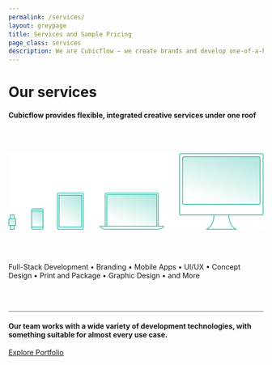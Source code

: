 ```yaml
---
permalink: /services/
layout: greypage
title: Services and Sample Pricing
page_class: services
description: We are Cubicflow – we create brands and develop one-of-a-kind experiences.
---
```


# Our services

#### Cubicflow provides&nbsp;flexible, integrated&nbsp;creative&nbsp;services under&nbsp;one&nbsp;roof

<br><br>

<img src="/assets/img/services/process--devices.svg">

<br><br>

Full-Stack Development   •	  Branding   •   Mobile Apps   • 	 UI/UX   •  	Concept Design   •  	Print and Package   •  	Graphic Design   •  	and&nbsp;More

<br><br>

<div style="border-bottom: 1px solid #737A7E;"></div>

<!-- <br><br> -->

<!-- ### Sample prices

Shown below are typical starting prices for some of our most common&nbsp;services. To&nbsp;request a quote, you&nbsp;can set up a free project consultation meeting by&nbsp;<a href="/contact">contacting&nbsp;us.</a>

<span style="color:#737A7E">&#42; All figures in US&nbsp;dollars</span>

<br><br>

Logo:&nbsp;&nbsp;&nbsp;&nbsp;5K+

Branding / Identity:&nbsp;&nbsp;&nbsp;&nbsp;$10K+

Website:&nbsp;&nbsp;&nbsp;&nbsp;$15K+

Mobile Application:&nbsp;&nbsp;&nbsp;&nbsp;$25K+

<br>

Misc. Design:&nbsp;&nbsp;&nbsp;&nbsp;Available&nbsp;hourly.

Misc. Development:&nbsp;&nbsp;&nbsp;&nbsp;Available&nbsp;hourly.

Consulting:&nbsp;&nbsp;&nbsp;&nbsp;<a href="/contact">Contact&nbsp;us.</a>

<br><br> -->

<!-- <div style="border-bottom: 1px solid #737A7E;"></div> -->

<!-- <div style="border-bottom: 1px solid #737A7E;"></div> -->

<!-- <br><br> -->

#### Our team works with a wide variety of development technologies, with something suitable for almost every&nbsp;use&nbsp;case.

<a href="/" class="button">Explore Portfolio</a>
